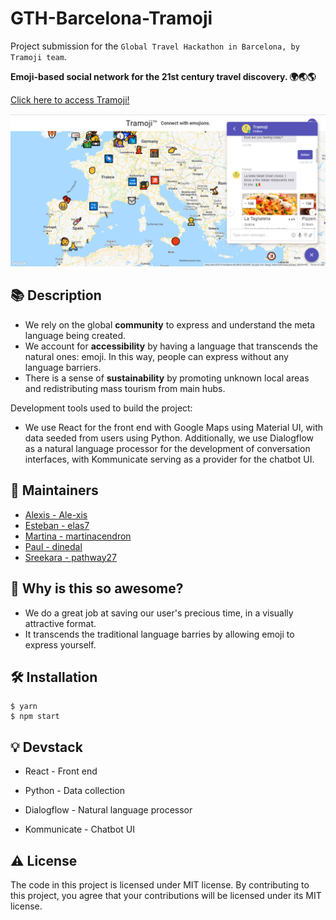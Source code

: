 # GTH-Barcelona-Tramoji
Project submission for the `Global Travel Hackathon in Barcelona, by Tramoji team`.

**Emoji-based social network for the 21st century travel discovery. 🌍🌏🌎**

[Click here to access Tramoji!](https://blissful-hawking-b60a68.netlify.com/)

![Add a screenshot from your project. For example the main website page.](https://github.com/pathway27/GTH-Barcelona-Tramoji/blob/master/src-images/Screenshot.PNG?raw=true)

## :books: Description

- We rely on the global **community** to express and understand the meta language being created.
- We account for **accessibility** by having a language that transcends the natural ones: emoji. In this way, people can express without any language barriers.
- There is a sense of **sustainability** by promoting unknown local areas and redistributing mass tourism from main hubs.

Development tools used to build the project:
- We use React for the front end with Google Maps using Material UI, with data seeded from users using Python. Additionally, we use Dialogflow as a natural language processor for the development of conversation interfaces, with Kommunicate serving as a provider for the chatbot UI.

## :hugs: Maintainers

* [Alexis - Ale-xis](https://github.com/Ale-xis)
* [Esteban - elas7](https://github.com/elas7)
* [Martina - martinacendron](https://github.com/martinacendron)
* [Paul - dinedal](https://github.com/dinedal)
* [Sreekara - pathway27](https://github.com/pathway27)


## :tada: Why is this so awesome?

* We do a great job at saving our user's precious time, in a visually attractive format. 
* It transcends the traditional language barries by allowing emoji to express yourself.

## :hammer_and_wrench: Installation

```
$ yarn
$ npm start
```

## :bulb: Devstack

* React - Front end

* Python - Data collection

* Dialogflow - Natural language processor

* Kommunicate - Chatbot UI

## :warning: License

The code in this project is licensed under MIT license. By contributing to this project, you agree that your contributions will be licensed under its MIT license.
